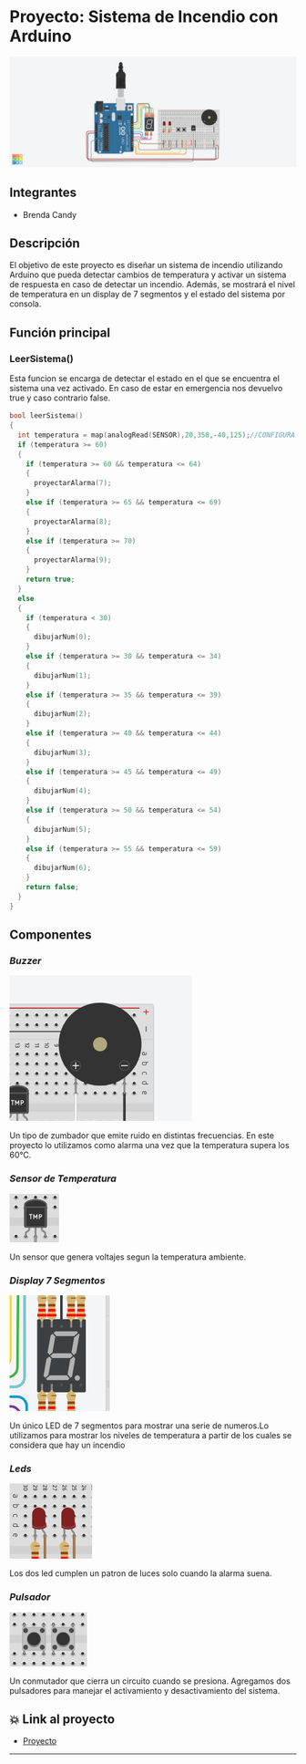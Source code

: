 # **Proyecto: Sistema de Incendio con Arduino**
![Tinkercad](img\imagenproyecto.png)

## Integrantes 
- Brenda Candy

## Descripción
El objetivo de este proyecto es diseñar un sistema de incendio utilizando Arduino que pueda detectar cambios de temperatura y activar un sistema de respuesta en caso de detectar un incendio. Además, se mostrará el nivel de temperatura en un display de 7 segmentos y el estado del sistema por consola.

## Función principal
### LeerSistema()
Esta funcion se encarga de detectar el estado en el que se encuentra el sistema una vez activado. En caso de estar en emergencia nos devuelvo true y caso contrario false. 

~~~ C++ (lenguaje en el que esta escrito)
bool leerSistema()
{
  int temperatura = map(analogRead(SENSOR),20,358,-40,125);//CONFIGURA LOS VALORES 
  if (temperatura >= 60)
  {
    if (temperatura >= 60 && temperatura <= 64)
    {
      proyectarAlarma(7);
    }
    else if (temperatura >= 65 && temperatura <= 69)
    {
      proyectarAlarma(8);
    }
    else if (temperatura >= 70)
    {
      proyectarAlarma(9);
    }
    return true;
  }
  else
  {
    if (temperatura < 30)
    {
      dibujarNum(0);
    }
    else if (temperatura >= 30 && temperatura <= 34)
    {
      dibujarNum(1);
    }
    else if (temperatura >= 35 && temperatura <= 39)
    {
      dibujarNum(2);
    }
    else if (temperatura >= 40 && temperatura <= 44)
    {
      dibujarNum(3);
    }
    else if (temperatura >= 45 && temperatura <= 49)
    {
      dibujarNum(4);
    }
    else if (temperatura >= 50 && temperatura <= 54)
    {
      dibujarNum(5);
    }
    else if (temperatura >= 55 && temperatura <= 59)
    {
      dibujarNum(6);
    }
    return false;
  }
}
~~~
## Componentes
### *Buzzer*
![buzzer](img\buzzer.png)

Un tipo de zumbador que emite ruido en distintas frecuencias. En este proyecto lo utilizamos como alarma una vez que la temperatura supera los 60°C.
### *Sensor de Temperatura*
![sensor](img\sensortemp.png)

Un sensor que genera voltajes segun la temperatura ambiente.
### *Display 7 Segmentos*
![display](img\display.png)

Un único LED de 7 segmentos para mostrar una serie de numeros.Lo utilizamos para mostrar los niveles de temperatura a partir de los cuales se considera que hay un incendio
### *Leds*
![leds](img\leds.png)

Los dos led cumplen un patron de luces solo cuando la alarma suena.
### *Pulsador*
![pulsador](img\botones.png)

Un conmutador que cierra un circuito cuando se presiona. Agregamos dos pulsadores para manejar el activamiento y desactivamiento del sistema.

## :boom: Link al proyecto
- [Proyecto](https://www.tinkercad.com/things/kAZI1C36ndZ-powerful-wolt-esboo/editel?sharecode=1X8me1LjPom2ZBCnSIGeGLGrA3SEeX9YH_ETNIKZUJM)

---
